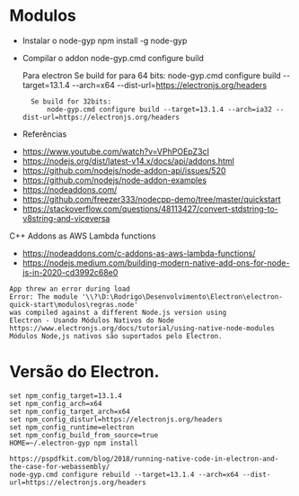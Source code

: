 # Modulos

* Instalar o node-gyp
    npm install -g node-gyp

* Compilar o addon
    node-gyp.cmd configure build
    
    Para electron
        Se build for para 64 bits:
            node-gyp.cmd configure build --target=13.1.4 --arch=x64 --dist-url=https://electronjs.org/headers
    
        Se build for 32bits:
            node-gyp.cmd configure build --target=13.1.4 --arch=ia32 --dist-url=https://electronjs.org/headers

* Referências

- https://www.youtube.com/watch?v=VPhPOEpZ3cI
- https://nodejs.org/dist/latest-v14.x/docs/api/addons.html
- https://github.com/nodejs/node-addon-api/issues/520
- https://github.com/nodejs/node-addon-examples
- https://nodeaddons.com/
- https://github.com/freezer333/nodecpp-demo/tree/master/quickstart
- https://stackoverflow.com/questions/48113427/convert-stdstring-to-v8string-and-viceversa

C++ Addons as AWS Lambda functions
- https://nodeaddons.com/c-addons-as-aws-lambda-functions/
- https://nodejs.medium.com/building-modern-native-add-ons-for-node-js-in-2020-cd3992c68e0

```
App threw an error during load
Error: The module '\\?\D:\Rodrigo\Desenvolvimento\Electron\electron-quick-start\modulos\regras.node'
was compiled against a different Node.js version using
Electron - Usando Módulos Nativos do Node
https://www.electronjs.org/docs/tutorial/using-native-node-modules
Módulos Node,js nativos são suportados pelo Electron. 
```

# Versão do Electron.
```
set npm_config_target=13.1.4
set npm_config_arch=x64
set npm_config_target_arch=x64
set npm_config_disturl=https://electronjs.org/headers 
set npm_config_runtime=electron 
set npm_config_build_from_source=true
HOME=~/.electron-gyp npm install

https://pspdfkit.com/blog/2018/running-native-code-in-electron-and-the-case-for-webassembly/
node-gyp.cmd configure rebuild --target=13.1.4 --arch=x64 --dist-url=https://electronjs.org/headers
```

